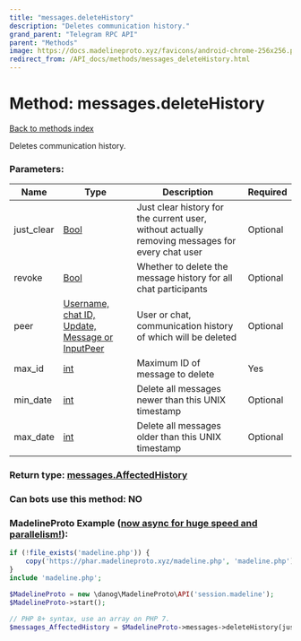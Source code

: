```yaml
---
title: "messages.deleteHistory"
description: "Deletes communication history."
grand_parent: "Telegram RPC API"
parent: "Methods"
image: https://docs.madelineproto.xyz/favicons/android-chrome-256x256.png
redirect_from: /API_docs/methods/messages_deleteHistory.html
---
```

# Method: messages.deleteHistory
[Back to methods index](index.html)



Deletes communication history.

### Parameters:

| Name     |    Type       | Description | Required |
|----------|---------------|-------------|----------|
|just\_clear|[Bool](/API_docs/types/Bool.html) | Just clear history for the current user, without actually removing messages for every chat user | Optional|
|revoke|[Bool](/API_docs/types/Bool.html) | Whether to delete the message history for all chat participants | Optional|
|peer|[Username, chat ID, Update, Message or InputPeer](/API_docs/types/InputPeer.html) | User or chat, communication history of which will be deleted | Optional|
|max\_id|[int](/API_docs/types/int.html) | Maximum ID of message to delete | Yes|
|min\_date|[int](/API_docs/types/int.html) | Delete all messages newer than this UNIX timestamp | Optional|
|max\_date|[int](/API_docs/types/int.html) | Delete all messages older than this UNIX timestamp | Optional|


### Return type: [messages.AffectedHistory](/API_docs/types/messages.AffectedHistory.html)

### Can bots use this method: **NO**


### MadelineProto Example ([now async for huge speed and parallelism!](https://docs.madelineproto.xyz/docs/ASYNC.html)):


```php
if (!file_exists('madeline.php')) {
    copy('https://phar.madelineproto.xyz/madeline.php', 'madeline.php');
}
include 'madeline.php';

$MadelineProto = new \danog\MadelineProto\API('session.madeline');
$MadelineProto->start();

// PHP 8+ syntax, use an array on PHP 7.
$messages_AffectedHistory = $MadelineProto->messages->deleteHistory(just_clear: Bool, revoke: Bool, peer: InputPeer, max_id: int, min_date: int, max_date: int, );
```

